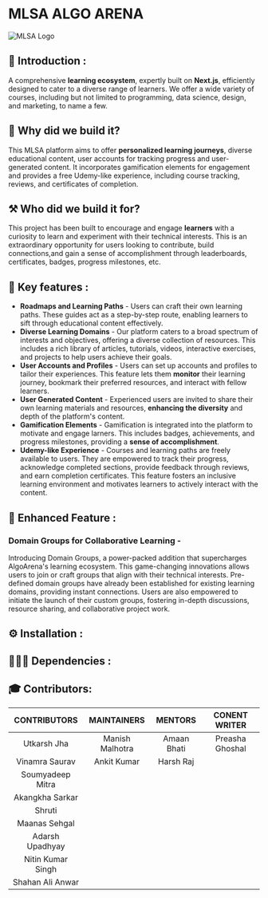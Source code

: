 # MLSA ALGO ARENA

![MLSA Logo](https://github.com/preasha07/MLSA_webdev/assets/150994559/1f3dcf4c-ceb6-442e-8b2c-eb7b68fbb129)

## 📢 Introduction :

A comprehensive **learning ecosystem**, expertly built on **Next.js**, efficiently designed to cater to a diverse range of learners. We offer a wide variety of courses, including but not limited to programming, data science, design, and marketing, to name a few.

## 🔌 Why did we build it?

This MLSA platform aims to offer **personalized learning journeys**, diverse educational content, user accounts for tracking progress and user-generated content. It incorporates gamification elements for engagement and provides a free Udemy-like experience, including course tracking, reviews, and certificates of completion.

## ⚒️ Who did we build it for?

This project has been built to encourage and engage **learners** with a curiosity to learn and experiment with their technical interests. This is an extraordinary opportunity for users looking to contribute, build connections,and gain a sense of accomplishment through leaderboards, certificates, badges, progress milestones, etc.

## 📄 Key features :

-   **Roadmaps and Learning Paths** - Users can craft their own learning paths. These guides act as a step-by-step route, enabling learners to sift through educational content effectively.
-   **Diverse Learning Domains** - Our platform caters to a broad spectrum of interests and objectives, offering a diverse collection of resources. This includes a rich library of articles, tutorials, videos, interactive exercises, and projects to help users achieve their goals.
-   **User Accounts and Profiles** - Users can set up accounts and profiles to tailor their experiences. This feature lets them **monitor** their learning journey, bookmark their preferred resources, and interact with fellow learners.
-   **User Generated Content** - Experienced users are invited to share their own learning materials and resources, **enhancing the diversity** and depth of the platform's content.
-   **Gamification Elements** - Gamification is integrated into the platform to motivate and engage larners. This includes badges, achievements, and progress milestones, providing a **sense of accomplishment**.
-   **Udemy-like Experience** - Courses and learning paths are freely available to users. They are empowered to track their progress, acknowledge completed sections, provide feedback through reviews, and earn completion certificates. This feature fosters an inclusive learning environment and motivates learners to actively interact with the content.

## 🚀 Enhanced Feature :

### Domain Groups for Collaborative Learning -

Introducing Domain Groups, a power-packed addition that supercharges AlgoArena's learning ecosystem. This game-changing innovations allows users to join or craft groups that align with their technical interests. Pre-defined domain groups have already been established for existing learning domains, providing instant connections. Users are also empowered to initiate the launch of their custom groups, fostering in-depth discussions, resource sharing, and collaborative project work.

## ⚙️ Installation :

## 👩🏻‍💻 Dependencies :

## 🎓 Contributors:

|   CONTRIBUTORS    |   MAINTAINERS   |   MENTORS   |  CONENT WRITER  |
| :---------------: | :-------------: | :---------: | :-------------: |
|    Utkarsh Jha    | Manish Malhotra | Amaan Bhati | Preasha Ghoshal |
|  Vinamra Saurav   |   Ankit Kumar   |  Harsh Raj  |                 |
| Soumyadeep Mitra  |                 |             |                 |
|  Akangkha Sarkar  |                 |             |                 |
|      Shruti       |                 |             |                 |
|   Maanas Sehgal   |                 |             |                 |
|  Adarsh Upadhyay  |                 |             |                 |
| Nitin Kumar Singh |                 |             |                 |
| Shahan Ali Anwar  |                 |             |                 |
